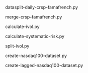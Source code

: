 datasplit-daily-crsp-famafrench.py

merge-crsp-famafrench.py

calculate-ivol.py

calculate-systematic-risk.py

split-ivol.py

create-nasdaq100-dataset.py

create-lagged-nasdaq100-dataset.py
